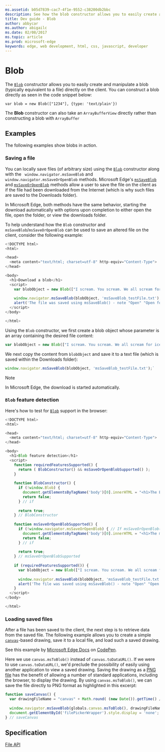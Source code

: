 ```yaml
---
ms.assetid: b05d7839-cac7-4f1e-9552-c38200db2bbc
description: See how the blob constructor allows you to easily create and manipulate a blob (typically equivalent to a file) directly on the client.
title: Dev guide - Blob
author: abbycar
ms.author: abigailc
ms.date: 02/08/2017
ms.topic: article
ms.prod: microsoft-edge
keywords: edge, web development, html, css, javascript, developer
---
```


# Blob

The [`Blob`](https://msdn.microsoft.com/library/hh772298) constructor allows you to easily create and manipulate a blob (typically equivalent to a file) directly on the client.
You can construct a blob directly as seen in the code snippet below:
```
var blob = new Blob(["1234"], {type: 'text/plain'})
```
The **Blob** constructor can also take an `ArrayBufferView` directly rather than constructing a blob with `ArrayBuffer`

## Examples

The following examples show blobs in action.

### Saving a file 

You can locally save files (of arbitrary size) using the [`Blob`](https://msdn.microsoft.com/library/hh772298) constructor along with the ` window.navigator.msSaveBlob` and ` window.navigator.msSaveOrOpenBlob` methods.
Microsoft Edge's [`msSaveBlob`](https://msdn.microsoft.com/library/hh441122) and [`msSaveOrOpenBlob`](https://msdn.microsoft.com/library/hh772332) methods allow a user to save the file on the client as if the file had been downloaded from the Internet (which is why such files are saved to the Downloads folder).

In Microsoft Edge, both methods have the same behavior, starting the download automatically with options upon completion to either open the file, open the folder, or view the downloads folder.

To help understand how the `Blob` constructor and `msSaveBlob`/`msSaveOrOpenBlob` can be used to save an altered file on the client, consider the following example:

```javascript
<!DOCTYPE html>
<html>

<head>
  <meta content="text/html; charset=utf-8" http-equiv="Content-Type">
</head>

<body>
  <h1>Download a blob</h1>
  <script>
    var blobObject = new Blob(["I scream. You scream. We all scream for ice cream."]); 
    
    window.navigator.msSaveBlob(blobObject, 'msSaveBlob_testFile.txt');
    alert('The file was saved using msSaveBlob() - note "Open" "Open folder" and "View downloads" options');
  </script>
</body>

</html>
```

Using the `Blob` constructor, we first create a blob object whose parameter is an array containing the desired file content:

```javascript
var blobObject = new Blob(["I scream. You scream. We all scream for ice cream."]);
```

We next copy the content from `blobObject` and save it to a text file (which is saved within the Downloads folder):

```javascript
window.navigator.msSaveBlob(blobObject, 'msSaveBlob_testFile.txt');`
```

> [!NOTE]
> In Microsoft Edge, the download is started automatically.


### `Blob` feature detection

Here's how to test for [`Blob`](https://msdn.microsoft.com/library/hh772298) support in the browser:

```javascript
<!DOCTYPE html>
<html>

<head>
  <meta content="text/html; charset=utf-8" http-equiv="Content-Type">
</head>

<body>
  <h1>Blob feature detection</h1>
  <script>
    function requiredFeaturesSupported() {
      return ( BlobConstructor() && msSaveOrOpenBlobSupported() );
    }
    
    function BlobConstructor() {
      if (!window.Blob) {
        document.getElementsByTagName('body')[0].innerHTML = "<h1>The Blob constructor is not supported - upgrade your browser and try again.</h1>";
        return false;
      } // if
      
      return true;
    } // BlobConstructor
    
    function msSaveOrOpenBlobSupported() {
      if (!window.navigator.msSaveOrOpenBlob) { // If msSaveOrOpenBlob() is supported, then so is msSaveBlob().
        document.getElementsByTagName('body')[0].innerHTML = "<h1>The msSaveOrOpenBlob API is not supported - try upgrading your browser to the latest version.</h1>";            
        return false;
      } // if
      
      return true;
    } // msSaveOrOpenBlobSupported
        
    if (requiredFeaturesSupported()) {
      var blobObject = new Blob(["I scream. You scream. We all scream for ice cream."]);
      
      window.navigator.msSaveBlob(blobObject, 'msSaveBlob_testFile.txt');
      alert('The file was saved using msSaveBlob() - note "Open" "Open folder" and "View downloads" options');
    }
  </script>
</body>

</html>
```

### Loading saved files

After a file has been saved to the client, the next step is to retrieve data from the saved file. The following example allows you to create a simple [`canvas`](https://msdn.microsoft.com/library/ff975062)-based drawing, save it to a local file, and load such a saved drawing.


<div class="codepen-wrap"><p data-height="475" data-theme-id="23761" data-slug-hash="NNNLoN" data-default-tab="result" data-user="MicrosoftEdgeDocumentation" data-embed-version="2" data-editable="true" class="codepen">See this example by <a href="https://codepen.io/MicrosoftEdgeDocumentation">Microsoft Edge Docs</a> on <a href="https://codepen.io/MicrosoftEdgeDocumentation/pen/NNNLoN">CodePen</a>.</p></div><script async src="//assets.codepen.io/assets/embed/ei.js"></script>

Here we use `canvas.msToBlob()` instead of `canvas.toDataURL()`. If we were to use `canvas.toDataURL()`, we'd preclude the possibility of easily using another application to view a saved drawing. Saving the drawing as a [PNG file](http://go.microsoft.com/fwlink/p/?LinkId=248923) has the benefit of allowing a number of standard applications, including the browser, to display the drawing. By using `canvas.msToBlob()`, we can save the file directly to PNG format as highlighted in this excerpt:

```javascript
function saveCanvas() {
  var drawingFileName = "canvas" + Math.round( (new Date()).getTime() / 1000 ) + ".png"; // Produces a unique file name every second.
  
  window.navigator.msSaveBlob(globals.canvas.msToBlob(), drawingFileName); // Save the user's drawing to a file.
  document.getElementById('filePickerWrapper').style.display = 'none'; // Remove the file picker dialog from the screen since we just saved the user's file.
} // saveCanvas
```



## Specification
[File API](https://w3c.github.io/FileAPI/#dfn-Blob)

